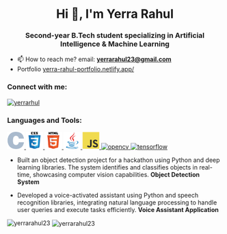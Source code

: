 <h1 align="center">Hi 👋, I'm Yerra Rahul</h1>
<h3 align="center">Second-year B.Tech student specializing in Artificial Intelligence & Machine Learning</h3>

- 📫 How to reach me? email: **yerrarahul23@gmail.com**
- Portfolio [yerra-rahul-portfolio.netlify.app/](yerra-rahul-portfolio.netlify.app/)

<h3 align="left">Connect with me:</h3>
<p align="left">
<a href="https://linkedin.com/in/yerrarhul" target="blank"><img align="center" src="https://raw.githubusercontent.com/rahuldkjain/github-profile-readme-generator/master/src/images/icons/Social/linked-in-alt.svg" alt="yerrarhul" height="30" width="40" /></a>
</p>

<h3 align="left">Languages and Tools:</h3>
<p align="left"> <a href="https://www.cprogramming.com/" target="_blank" rel="noreferrer"> <img src="https://raw.githubusercontent.com/devicons/devicon/master/icons/c/c-original.svg" alt="c" width="40" height="40"/> </a> <a href="https://www.w3schools.com/css/" target="_blank" rel="noreferrer"> <img src="https://raw.githubusercontent.com/devicons/devicon/master/icons/css3/css3-original-wordmark.svg" alt="css3" width="40" height="40"/> </a> <a href="https://www.w3.org/html/" target="_blank" rel="noreferrer"> <img src="https://raw.githubusercontent.com/devicons/devicon/master/icons/html5/html5-original-wordmark.svg" alt="html5" width="40" height="40"/> </a> <a href="https://www.java.com" target="_blank" rel="noreferrer"> <img src="https://raw.githubusercontent.com/devicons/devicon/master/icons/java/java-original.svg" alt="java" width="40" height="40"/> </a> <a href="https://developer.mozilla.org/en-US/docs/Web/JavaScript" target="_blank" rel="noreferrer"> <img src="https://raw.githubusercontent.com/devicons/devicon/master/icons/javascript/javascript-original.svg" alt="javascript" width="40" height="40"/> </a> <a href="https://opencv.org/" target="_blank" rel="noreferrer"> <img src="https://www.vectorlogo.zone/logos/opencv/opencv-icon.svg" alt="opencv" width="40" height="40"/> </a> <a href="https://www.tensorflow.org" target="_blank" rel="noreferrer"> <img src="https://www.vectorlogo.zone/logos/tensorflow/tensorflow-icon.svg" alt="tensorflow" width="40" height="40"/> </a> </p>


- Built an object detection project for a hackathon using Python and deep learning libraries. The system identifies and classifies objects in real-time, showcasing computer vision capabilities. **Object Detection System**

- Developed a voice-activated assistant using Python and speech recognition libraries, integrating natural language processing to handle user queries and execute tasks efficiently. **Voice Assistant Application**
  
<p><img align="left" src="https://github-readme-stats.vercel.app/api/top-langs?username=yerrarahul23&show_icons=true&locale=en&layout=compact" alt="yerrarahul23" /></p>

<p>&nbsp;<img align="center" src="https://github-readme-stats.vercel.app/api?username=yerrarahul23&show_icons=true&locale=en" alt="yerrarahul23" /></p>

